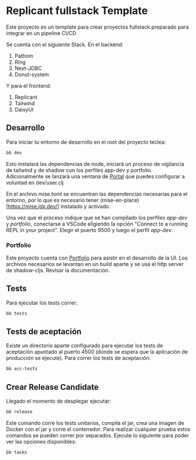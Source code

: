 # Replicant fullstack Template

Este proyecto es un template para crear proyectos fullstack preparado para integrar en un pipeline CI/CD

Se cuenta con el siguiente Stack. En el backend:

1. Pathom
2. Ring
3. Next-JDBC
4. Donut-system

Y para el frontend:

1. Replicant
2. Tailwind
3. DaisyUI

## Desarrollo

Para iniciar tu entorno de desarrollo en el root del proyecto teclea:

```bash
bb dev
```
Esto instalará las dependencias de node, iniciará un proceso de vigilancia de tailwind y de shadow con los perfiles app-dev y portfolio. Adicionalmente se lanzará una ventana de [Portal](https://github.com/djblue/portal) que puedes configurar a voluntad en dev/user.clj 

En el archivo mise.toml se encuentran las dependencias necesarias para el entorno, por lo que es necesario tener (mise-en-place)[https://mise.jdx.dev/] instalado y activado. 

Una vez que el proceso indique que se han compilado los perfiles *app-dev* y *portfolio*, conectarse a VSCode eligiendo la opción "Connect to a running REPL in your project". Elegir el puerto 9500 y luego el perfil *app-dev*.

### Portfolio

Este proyecto cuenta con [Portfolio](https://github.com/cjohansen/portfolio?tab=readme-ov-file) para asistir en el desarrollo de la UI. Los archivos necesarios se levantan en un build aparte y se usa el http server de shadow-cljs. Revisar la documentación.

## Tests

Para ejecutar los tests correr:

```bash
bb tests
```

## Tests de aceptación

Existe un directorio aparte configurado para ejecutar los tests de aceptación apuntado al puerto 4500 (donde se espera que la aplicación de producción se ejecute). Para correr los tests de aceptación:

```bash
bb acc-tests
```

## Crear Release Candidate

Llegado el momento de desplegar ejecutar:

```bash
bb release
```

Este comando corre los tests unitarios, compila el jar, crea una imagen de Docker con el jar y corre el contenedor. Para realizar cualquier prueba estos comandos se pueden correr por separados. Ejecute lo siguiente para poder ver las opciones disponibles:

```bash
bb tasks
```